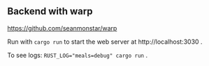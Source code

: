 ## Backend with warp

https://github.com/seanmonstar/warp

Run with `cargo run` to start the web server at http://localhost:3030 .

To see logs: `RUST_LOG="meals=debug" cargo run` .